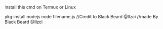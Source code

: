 install this cmd on Termux or Linux

pkg install nodejs
node filename.js
//Credit to Black Beard @Ilzci
//made By Black Beard @Ilzci
